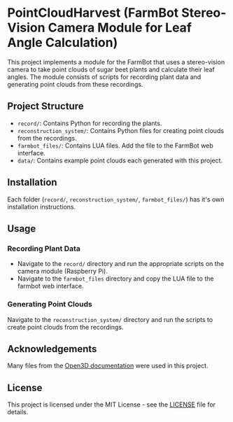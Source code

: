 # PointCloudHarvest (FarmBot Stereo-Vision Camera Module for Leaf Angle Calculation)

This project implements a module for the FarmBot that uses a stereo-vision camera to take point clouds of sugar beet plants and calculate their leaf angles. The module consists of scripts for recording plant data and generating point clouds from these recordings.

## Project Structure

- `record/`: Contains Python for recording the plants.
- `reconstruction_system/`: Contains Python files for creating point clouds from the recordings.
- `farmbot_files/`: Contains LUA files. Add the file to the FarmBot web interface.
- `data/`: Contains example point clouds each generated with this project.

## Installation

Each folder (`record/`, `reconstruction_system/`, `farmbot_files/`) has it's own installation instructions.

## Usage

### Recording Plant Data

- Navigate to the `record/` directory and run the appropriate scripts on the camera module (Raspberry Pi).
- Navigate to the `farmbot_files` directory and copy the LUA file to the farmbot web interface.

### Generating Point Clouds

Navigate to the `reconstruction_system/` directory and run the scripts to create point clouds from the recordings.

## Acknowledgements

Many files from the [Open3D documentation](http://www.open3d.org/docs/release/) were used in this project.

## License

This project is licensed under the MIT License - see the [LICENSE](LICENSE) file for details.
